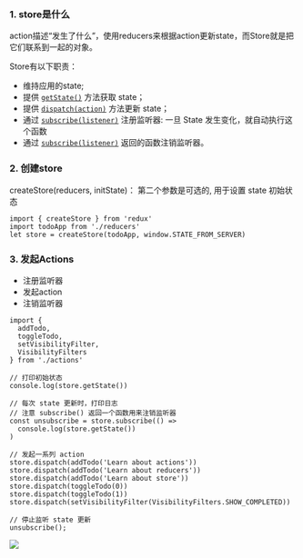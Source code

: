 ### 1. store是什么

action描述“发生了什么”，使用reducers来根据action更新state，而Store就是把它们联系到一起的对象。

Store有以下职责：

- 维持应用的state;
- 提供 [`getState()`](https://www.redux.org.cn/docs/api/Store.html#getState) 方法获取 state；
- 提供 [`dispatch(action)`](https://www.redux.org.cn/docs/api/Store.html#dispatch) 方法更新 state；
- 通过 [`subscribe(listener)`](https://www.redux.org.cn/docs/api/Store.html#subscribe) 注册监听器: 一旦 State 发生变化，就自动执行这个函数
- 通过 [`subscribe(listener)`](https://www.redux.org.cn/docs/api/Store.html#subscribe) 返回的函数注销监听器。

### 2. 创建store

createStore(reducers, initState)： 第二个参数是可选的, 用于设置 state 初始状态

```
import { createStore } from 'redux'
import todoApp from './reducers'
let store = createStore(todoApp, window.STATE_FROM_SERVER)
```

### 3. 发起Actions

- 注册监听器
- 发起action
- 注销监听器

```
import {
  addTodo,
  toggleTodo,
  setVisibilityFilter,
  VisibilityFilters
} from './actions'

// 打印初始状态
console.log(store.getState())

// 每次 state 更新时，打印日志
// 注意 subscribe() 返回一个函数用来注销监听器
const unsubscribe = store.subscribe(() =>
  console.log(store.getState())
)

// 发起一系列 action
store.dispatch(addTodo('Learn about actions'))
store.dispatch(addTodo('Learn about reducers'))
store.dispatch(addTodo('Learn about store'))
store.dispatch(toggleTodo(0))
store.dispatch(toggleTodo(1))
store.dispatch(setVisibilityFilter(VisibilityFilters.SHOW_COMPLETED))

// 停止监听 state 更新
unsubscribe();
```

![](https://gitee.com/ahuang6027/blog-images/raw/master/images/store.png)
